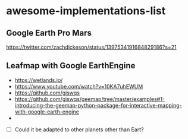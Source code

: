 # awesome-implementations-list

## Google Earth Pro Mars
https://twitter.com/zachdickeson/status/1397534191684829186?s=21

## Leafmap with Google EarthEngine
* https://wetlands.io/
* https://www.youtube.com/watch?v=10KA7uhEWUM
* https://github.com/giswqs
* https://github.com/giswqs/geemap/tree/master/examples#1-introducing-the-geemap-python-package-for-interactive-mapping-with-google-earth-engine
* 
* [ ] Could it be adapted to other planets other than Eart?

